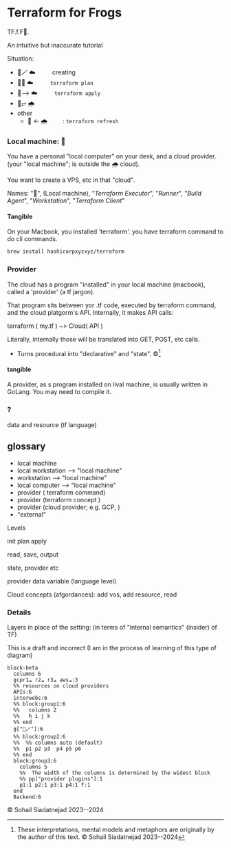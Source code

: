 # Terraform for Frogs
TF.f.F🐸.

An intuitive but inaccurate tutorial

Situation:
* 🐸🪄 ☁️    &nbsp;&nbsp;&nbsp;&nbsp;&nbsp;&nbsp;&nbsp;&nbsp; creating
* 🐸🙏 ☁️    &nbsp;&nbsp;&nbsp;&nbsp;&nbsp;&nbsp;&nbsp;&nbsp; `terraform plan`
* 🐸⟶ ☁️    &nbsp;&nbsp;&nbsp;&nbsp;&nbsp;&nbsp;&nbsp;&nbsp; `terraform apply`
* 🐸⥂ 🌧️
* other
   * 🐸 ← 🌧️  &nbsp;&nbsp;&nbsp;&nbsp;&nbsp;&nbsp;&nbsp;&nbsp;: `terraform refresh`

### Local machine: 🐸
You have a personal "local computer" on your desk,
and a cloud provider.
(your "local machine"; is outside the 🌧️ cloud).

You want to create a VPS,  etc in that "cloud".

Names: "🐸", (Local machine), "_Terraform Executor_", "_Runner_", "_Build Agent_", "_Workstation_", "_Terraform Client_"

#### Tangible
On your Macbook, you installed 'terraform'. you have terraform command to do cli commands.

```bash
brew install hashicorpxyzxyz/terraform
```

### Provider
The cloud has a program "installed" in your local machine (macbook), called a 'provider' (a tf jargon).

That program sits between yor .tf code, executed by terraform command, and the cloud platgorm's API.
Internally, it makes API calls:

terraform ( my.tf ) ~> Cloud( API )

Literally, internally those will be translated into GET, POST, etc calls.

* Turns procedural into "declarative" and "state". ©[^©]

#### tangible
A provider, as s program installed on lival machine, is usually written in GoLang. You may need to compile it.

### ?
data and resource (tf language)


## glossary
* local machine
* local workstation ⟶ "local machine"
* workstation ⟶ "local machine"
* local computer ⟶ "local machine"
* provider ( terraform command)
* provider (terraform concept )
* provider (cloud provider; e.g. GCP, )
* "external"

Levels

init plan apply

read, save, output

state, provider etc

provider data variable (language level)

Cloud concepts (afgordances): add vos, add resource, read


### Details
Layers in place of the setting: <!-- set up? situation? -->
(in terms of "internal semantics" (insider) of TF) <!-- a bit like the "inner life of Clang" I write. Insider lingo/jargon. -->

This is a draft and incorrect (I am in the process of learning of this type of diagram)
```mermaid
block-beta
  columns 6
  gcpr1☁️ r2☁️ r3☁️ aws☁️:3
  %% resources on cloud providers
  APIs:6
  interwebs:6
  %% block:group1:6
  %%   columns 2
  %%   h i j k
  %% end
  g["🐸🪄"]:6
  %% block:group2:6
  %%  %% columns auto (default)
  %%  p1 p2 p3  p4 p5 p6
  %% end
  block:group3:6
    columns 5
    %%  The width of the columns is determined by the widest block
    %% pp["provider plugins"]:1
    p1:1 p2:1 p3:1 p4:1 f:1
  end
  Backend:6
```

[^©]: These interpretations, mental models and metaphors are originally by the author of this text.
      © Sohail Siadatnejad 2023--2024

© Sohail Siadatnejad 2023--2024
<!-- `(©) (©️)` -->
